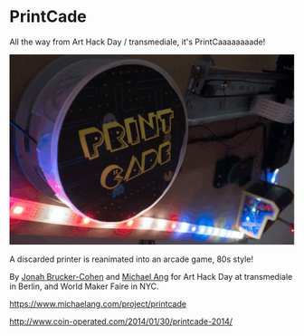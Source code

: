 # PrintCade
All the way from Art Hack Day / transmediale, it's PrintCaaaaaaaade!

![](PrintCade.gif)

A discarded printer is reanimated into an arcade game, 80s style!

By [Jonah Brucker-Cohen](http://www.coin-operated.com/) and [Michael Ang](https://www.michaelang.com/) for Art Hack Day at transmediale in Berlin, and World Maker Faire in NYC.

https://www.michaelang.com/project/printcade

http://www.coin-operated.com/2014/01/30/printcade-2014/
